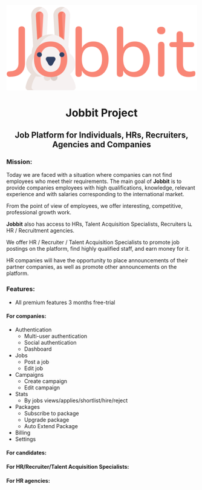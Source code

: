 <center><img src="logo.png" alt="Jobbit" title="Jobbit"></center>

# <center>Jobbit Project</center>

## <center>Job Platform for Individuals, HRs, Recruiters, Agencies and Companies</center>

### Mission:
Today we are faced with a situation where companies can not find employees who meet their requirements.
The main goal of **Jobbit** is to provide companies employees with high qualifications, knowledge, relevant experience and with salaries corresponding to the international market.

From the point of view of employees, we offer interesting, competitive, professional growth work.

**Jobbit** also has access to HRs, Talent Acquisition Specialists, Recruiters և HR / Recruitment agencies.

We offer HR / Recruiter / Talent Acquisition Specialists to promote job postings on the platform, find highly qualified staff, and earn money for it.

HR companies will have the opportunity to place announcements of their partner companies, as well as promote other announcements on the platform.

### Features:

- All premium features 3 months free-trial

#### For companies:
* Authentication
    * Multi-user authentication
    * Social authentication
    * Dashboard
* Jobs
    * Post a job
    * Edit job
* Campaigns
    * Create campaign
    * Edit campaign
* Stats
    * By jobs views/applies/shortlist/hire/reject
* Packages
    * Subscribe to package
    * Upgrade package
    * Auto Extend Package
* Billing
* Settings

#### For candidates:

#### For HR/Recruiter/Talent Acquisition Specialists:

#### For HR agencies:
